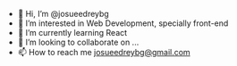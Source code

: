 - 👋 Hi, I’m @josueedreybg
- 👀 I’m interested in Web Development, specially front-end
- 🌱 I’m currently learning React
- 💞️ I’m looking to collaborate on ...
- 📫 How to reach me josueedreybg@gmail.com

<!---
josueedreybg/josueedreybg is a ✨ special ✨ repository because its `README.md` (this file) appears on your GitHub profile.
You can click the Preview link to take a look at your changes.
--->
